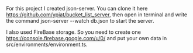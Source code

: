 For this project I created json-server.
You can clone it here https://github.com/ypiat/bucket_list_server, then open in terminal and write the command json-server --watch db.json to start the server.

I also used FireBase storage. So you need to create one https://console.firebase.google.com/u/0/ and put your own data in src/environments/environment.ts.
